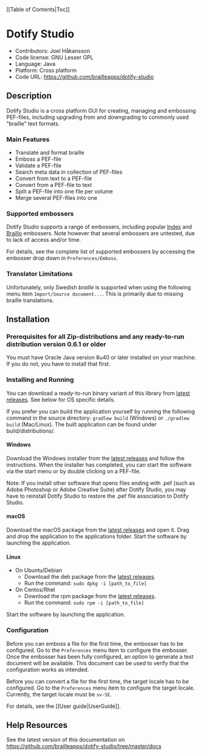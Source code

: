 [[Table of Contents|Toc]]

# Dotify Studio #
 - Contributors: Joel Håkansson
 - Code license: GNU Lesser GPL
 - Language: Java
 - Platform: Cross platform
 - Code URL: https://github.com/brailleapps/dotify-studio


## Description ##
Dotify Studio is a cross platform GUI for creating, managing and embossing
PEF-files, including upgrading from and downgrading to commonly 
used "braille" text formats.

### Main Features ###
  * Translate and format braille
  * Emboss a PEF-file
  * Validate a PEF-file
  * Search meta data in collection of PEF-files
  * Convert from text to a PEF-file
  * Convert from a PEF-file to text
  * Split a PEF-file into one file per volume
  * Merge several PEF-files into one

### Supported embossers ###
Dotify Studio supports a range of embossers, including popular [Index](http://www.indexbraille.com/) and [Braillo](http://www.braillo.com/) embossers. Note however that several embossers are untested, due to lack of access and/or time.

For details, see the complete list of supported embossers by accessing the embosser drop down in `Preferences/Emboss`.
  
### Translator Limitations ###
Unfortunately, only Swedish _braille_ is supported when using the following menu item `Import/Source document...`. This is primarily due to
missing braille translations.

## Installation ##

### Prerequisites for all Zip-distributions and any ready-to-run distribution version 0.6.1 or older ###
You must have Oracle Java version 8u40 or later installed on your machine. If you do not, you have to install that first.

### Installing and Running ###
You can download a ready-to-run binary variant of this library from
  [latest releases](https://github.com/brailleapps/dotify-studio/releases). See below for OS specific details.
  
If you prefer you can build the application yourself by running the following command in the source directory: `gradlew build` (Windows) or `./gradlew build` (Mac/Linux). The built application can be found under build/distributions/.

#### Windows ####
Download the Windows installer from the [latest releases](https://github.com/brailleapps/dotify-studio/releases) and follow the instructions. When the installer has completed, you can start the software via the start menu or by double clicking on a PEF-file.

Note: If you install other software that opens files ending with .pef (such as Adobe Photoshop or Adobe Creative Suite) after Dotify Studio, 
you may have to reinstall Dotify Studio to restore the .pef file association to Dotify Studio.

#### macOS ####
Download the macOS package from the [latest releases](https://github.com/brailleapps/dotify-studio/releases) and open it. Drag and drop the application to the applications folder. Start the software by launching the application.

#### Linux ####
- On Ubuntu/Debian
  - Download the deb package from the [latest releases](https://github.com/brailleapps/dotify-studio/releases).
  - Run the command: `sudo dpkg -i [path_to_file]`
- On Centos/Rhel
  - Download the rpm package from the [latest releases](https://github.com/brailleapps/dotify-studio/releases).
   - Run the command: `sudo rpm -i [path_to_file]`

Start the software by launching the application.

### Configuration ###
Before you can emboss a file for the first time, the embosser has to be configured. Go to the `Preferences`
menu item to configure the embosser. Once the embosser has been fully configured, an option to generate a
test document will be available. This document can be used to verify that the configuration works as
intended.

Before you can convert a file for the first time, the target locale has to be configured. Go to the `Preferences`
menu item to configure the target locale. Currently, the target locale must be `sv-SE`.

For details, see the [[User guide|UserGuide]].

## Help Resources ##
See the latest version of this documentation on
  https://github.com/brailleapps/dotify-studio/tree/master/docs
